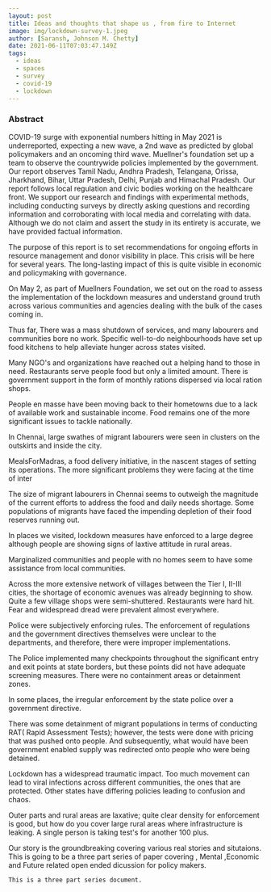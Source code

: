 ```yaml
---
layout: post
title: Ideas and thoughts that shape us , from fire to Internet
image: img/lockdown-survey-1.jpeg
author: [Saransh, Johnson M. Chetty]
date: 2021-06-11T07:03:47.149Z
tags:
  - ideas
  - spaces
  - survey
  - covid-19
  - lockdown
---
```


### Abstract

COVID-19 surge with exponential numbers hitting in May 2021 is underreported, expecting a new wave, a 2nd wave as predicted by global policymakers and an oncoming third wave. Muellner's foundation set up a team to observe the countrywide policies implemented by the government. Our report observes Tamil Nadu, Andhra Pradesh, Telangana, Orissa, Jharkhand, Bihar, Uttar Pradesh, Delhi, Punjab and Himachal Pradesh. Our report follows local regulation and civic bodies working on the healthcare front. We support our research and findings with experimental methods, including conducting surveys by directly asking questions and recording information and corroborating with local media and correlating with data. Although we do not claim and assert the study in its entirety is accurate, we have provided factual information. 

The purpose of this report is to set recommendations for ongoing efforts in resource management and donor visibility in place. This crisis will be here for several years. The long-lasting impact of this is quite visible in economic and policymaking with governance.

On May 2, as part of Muellners Foundation, we set out on the road to assess the implementation of the lockdown measures and understand ground truth across various communities and agencies dealing with the bulk of the cases coming in. 

Thus far, There was a mass shutdown of services, and many labourers and communities bore no work. Specific well-to-do neighbourhoods have set up food kitchens to help alleviate hunger across states visited. 

Many NGO's and organizations have reached out a helping hand to those in need. Restaurants serve people food but only a limited amount. There is government support in the form of monthly rations dispersed via local ration shops.

People en masse have been moving back to their hometowns due to a lack of available work and sustainable income.  Food remains one of the more significant issues to tackle nationally. 

In Chennai, large swathes of migrant labourers were seen in clusters on the outskirts and inside the city.

MealsForMadras, a food delivery initiative, in the nascent stages of setting its operations. The more significant problems they were facing at the time of inter

The size of migrant labourers in Chennai seems to outweigh the magnitude of the current efforts to address the food and daily needs shortage.  Some populations of migrants have faced the impending depletion of their food reserves running out. 

In places we visited, lockdown measures have enforced to a large degree although people are showing signs of laxtive attitude in rural areas. 

Marginalized communities and people with no homes seem to have some assistance from local communities.

Across the more extensive network of villages between the Tier I, II-III cities, the shortage of economic avenues was already beginning to show. Quite a few village shops were semi-shuttered. Restaurants were hard hit. Fear and widespread dread were prevalent almost everywhere. 


Police were subjectively enforcing rules. The enforcement of regulations and the government directives themselves were unclear to the departments, and therefore, there were improper implementations. 
 
The Police implemented many checkpoints throughout the significant entry and exit points at state borders, but these points did not have adequate screening measures. There were no containment areas or detainment zones.

In some places, the irregular enforcement by the state police over a government directive.

There was some detainment of migrant populations in terms of conducting RAT( Rapid Assessment Tests); however, the tests were done with pricing that was pushed onto people. And subsequently, what would have been government enabled supply was redirected onto people who were being detained. 

Lockdown has a widespread traumatic impact. Too much movement can lead to viral infections across different communities, the ones that are protected. Other states have differing policies leading to confusion and chaos. 

Outer parts and rural areas are laxative; quite clear density for enforcement is good, but how do you cover large rural areas where infrastructure is leaking. A single person is taking test's for another 100 plus.

Our story is the groundbreaking covering various real stories and situtaions. This is going to be a three part series of paper covering , Mental ,Economic and Future related open ended dicussion for policy makers.

``` 
This is a three part series document. 

```

